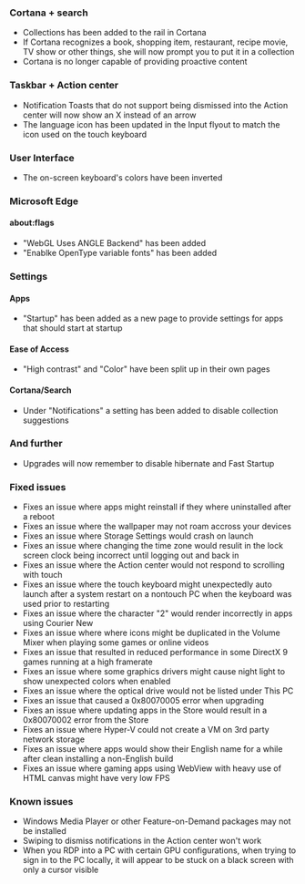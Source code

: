 ### Cortana + search
- Collections has been added to the rail in Cortana
- If Cortana recognizes a book, shopping item, restaurant, recipe movie, TV show or other things, she will now prompt you to put it in a collection
- Cortana is no longer capable of providing proactive content

### Taskbar + Action center
- Notification Toasts that do not support being dismissed into the Action center will now show an X instead of an arrow
- The language icon has been updated in the Input flyout to match the icon used on the touch keyboard

### User Interface
- The on-screen keyboard's colors have been inverted

### Microsoft Edge
#### about:flags
- "WebGL Uses ANGLE Backend" has been added
- "Enablke OpenType variable fonts" has been added

### Settings
#### Apps
- "Startup" has been added as a new page to provide settings for apps that should start at startup

#### Ease of Access
- "High contrast" and "Color" have been split up in their own pages

#### Cortana/Search
- Under "Notifications" a setting has been added to disable collection suggestions

### And further
- Upgrades will now remember to disable hibernate and Fast Startup

### Fixed issues
- Fixes an issue where apps might reinstall if they where uninstalled after a reboot
- Fixes an issue where the wallpaper may not roam accross your devices
- Fixes an issue where Storage Settings would crash on launch
- Fixes an issue where changing the time zone would resulit in the lock screen clock being incorrect until logging out and back in
- Fixes an issue where the Action center would not respond to scrolling with touch
- Fixes an issue where the touch keyboard might unexpectedly auto launch after a system restart on a nontouch PC when the keyboard was used prior to restarting
- Fixes an issue where the character "2" would render incorrectly in apps using Courier New
- Fixes an issue where where icons might be duplicated in the Volume Mixer when playing some games or online videos
- Fixes an issue that resulted in reduced performance in some DirectX 9 games running at a high framerate
- Fixes an issue where some graphics drivers might cause night light to show unexpected colors when enabled
- Fixes an issue where the optical drive would not be listed under This PC
- Fixes an issue that caused a 0x80070005 error when upgrading
- Fixes an issue where updating apps in the Store would result in a 0x80070002 error from the Store
- Fixes an issue where Hyper-V could not create a VM on 3rd party network storage
- Fixes an issue where apps would show their English name for a while after clean installing a non-English build
- Fixes an issue where gaming apps using WebView with heavy use of HTML canvas might have very low FPS

### Known issues
- Windows Media Player or other Feature-on-Demand packages may not be installed
- Swiping to dismiss notifications in the Action center won't work
- When you RDP into a PC with certain GPU configurations, when trying to sign in to the PC locally, it will appear to be stuck on a black screen with only a cursor visible